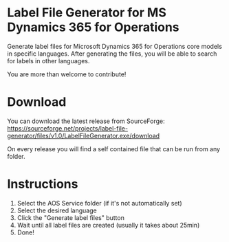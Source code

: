 # Label File Generator for MS Dynamics 365 for Operations
Generate label files for Microsoft Dynamics 365 for Operations core models in specific languages. After generating the files, you will be able to search for labels in other languages.

You are more than welcome to contribute!

# Download
You can download the latest release from SourceForge: https://sourceforge.net/projects/label-file-generator/files/v1.0/LabelFileGenerator.exe/download

On every release you will find a self contained file that can be run from any folder.

# Instructions
1) Select the AOS Service folder (if it's not automatically set)
2) Select the desired language
3) Click the "Generate label files" button
4) Wait until all label files are created (usually it takes about 25min)
5) Done!
